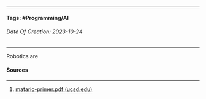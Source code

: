 __________________________________________________________________________
#### **Tags:** #Programming/AI 
###### *Date Of Creation: 2023-10-24*
__________________________________________________________________________

Robotics are 
#### Sources
__________________________________________________________________________
1. [mataric-primer.pdf (ucsd.edu)](https://pages.ucsd.edu/~ehutchins/cogs8/mataric-primer.pdf)